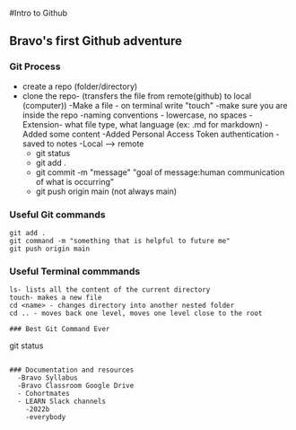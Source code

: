 #Intro to Github

## Bravo's first Github adventure

### Git Process
- create a repo (folder/directory)
- clone the repo- (transfers the file from remote(github) to local (computer))
-Make a file - on terminal write "touch"
  -make sure you are inside the repo
  -naming conventions - lowercase, no spaces
  -Extension- what file type, what language (ex: .md for markdown)
-Added some content
-Added Personal Access Token authentication - saved to notes
-Local --> remote
  - git status
  - git add .
  - git commit -m "message" "goal of message:human communication of what is occurring"
  - git push origin main (not always main)

### Useful Git commands
```
git add .
git command -m "something that is helpful to future me"
git push origin main
```

### Useful Terminal commmands
```
ls- lists all the content of the current directory
touch- makes a new file
cd <name> - changes directory into another nested folder
cd .. - moves back one level, moves one level close to the root

### Best Git Command Ever
```
git status
```

### Documentation and resources
  -Bravo Syllabus
  -Bravo Classroom Google Drive
  - Cohortmates
  - LEARN Slack channels
    -2022b
    -everybody 
